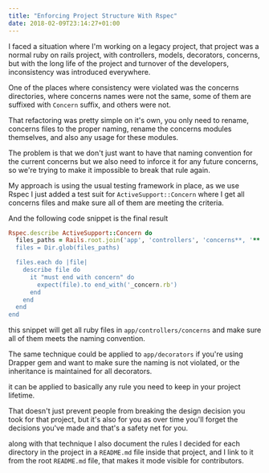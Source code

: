 ```yaml
---
title: "Enforcing Project Structure With Rspec"
date: 2018-02-09T23:14:27+01:00
---
```


I faced a situation where I'm working on a legacy project, that project was a
normal ruby on rails project, with controllers, models, decorators, concerns,
but with the long life of the project and turnover of the developers,
inconsistency was introduced everywhere.

One of the places where consistency were violated was the concerns directories,
where concerns names were not the same, some of them are suffixed with `Concern`
suffix, and others were not.

That refactoring was pretty simple on it's own, you only need to rename,
concerns files to the proper naming, rename the concerns modules themselves, and
also any usage for these modules.

The problem is that we don't just want to have that naming convention for the
current concerns but we also need to inforce it for any future concerns, so
we're trying to make it impossible to break that rule again.

My approach is using the usual testing framework in place, as we use Rspec I
just added a test suit for `ActiveSupport::Concern` where I get all concerns
files and make sure all of them are meeting the criteria.

And the following code snippet is the final result

```ruby
Rspec.describe ActiveSupport::Concern do
  files_paths = Rails.root.join('app', 'controllers', 'concerns**, '**', '*.rb')
  files = Dir.glob(files_paths)

  files.each do |file|
    describe file do
      it "must end with concern" do
        expect(file).to end_with('_concern.rb')
      end
    end
  end
end
```

this snippet will get all ruby files in `app/controllers/concerns` and make sure
all of them meets the naming convention.

The same technique could be applied to `app/decorators` if you're using Drapper
gem and want to make sure the naming is not violated, or the inheritance is
maintained for all decorators.

it can be applied to basically any rule you need to keep in your project
lifetime.

That doesn't just prevent people from breaking the design decision you took for
that project, but it's also for you as over time you'll forget the decisions
you've made and that's a safety net for you.

along with that technique I also document the rules I decided for each directory
in the project in a `README.md` file inside that project, and I link to it from
the root `README.md` file, that makes it mode visible for contributors.
